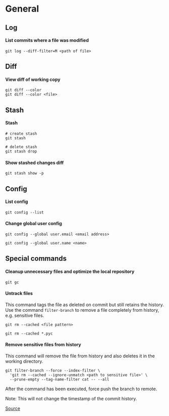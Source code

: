# General

## Log

#### List commits where a file was modified

    git log --diff-filter=M <path of file>

## Diff

#### View diff of working copy

    git diff --color
    git diff --color <file>

## Stash

#### Stash

    # create stash
    git stash

    # delete stash
    git stash drop

#### Show stashed changes diff

    git stash show -p

## Config

#### List config

    git config --list

#### Change global user config

    git config --global user.email <email address>

    git config --global user.name <name>

## Special commands

#### Cleanup unnecessary files and optimize the local repository

    git gc

#### Untrack files

This command tags the file as deleted on commit but still retains the history. Use the command `filter-branch` to remove a file completely from history, e.g. sensitive files.

    git rm --cached <file pattern>

    git rm --cached *.pyc

#### Remove sensitive files from history

This command will remove the file from history and also deletes it in the working directory.

    git filter-branch --force --index-filter \
      'git rm --cached --ignore-unmatch <path to sensitive file>' \
      --prune-empty --tag-name-filter cat -- --all

After the command has been executed, force push the branch to remote.

Note: This will not change the timestamp of the commit history.

[Source](https://help.github.com/articles/removing-sensitive-data-from-a-repository/#using-filter-branch)